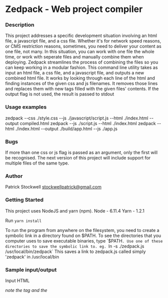 # Zedpack - Web project compiler

### Description

This project addresses a specific development situation involving an html file, a javascript file, and a css file. Whether it's for network speed reasons, or CMS restriction reasons, sometimes, you need to deliver your content as one file, not many. In this situation, you can work with one file the whole time, or work with seperate files and manually combine them when deploying. Zedpack streamlines the process of combining the files so you can keep working in a modular fashion. This command line utility takes as input an html file, a css file, and a javascript file, and outputs a new combined html file.
It works by looking through each line of the html and finding instances of the given css and js filenames. It removes those lines and replaces them with new tags filled with the given files' contents. 
If the output flag is not used, the result is passed to stdout

### Usage examples

zedpack --css ./style.css --js ./javascript/script.js --html ./index.html --output compiled.html
zedpack --js ./script.js --html ./index.html 
zedpack --html ./index.html --output ./build/app.html --js ./app.js 

### Bugs

If more than one css or js flag is passed as an argument, only the first will be recognised. The next version of this project will include support for multiple files of the same type. 


### Author

Patrick Stockwell
stockwellpatrick@gmail.com

### Getting Started

This project uses NodeJS and yarn (npm). 
Node - 6.11.4
Yarn - 1.2.1

Run `yarn install`

To run the program from anywhere on the filesystem, you need to create a symbolic link in a directory found on $PATH.
To see the directories that you computer uses to save executable binaries, type `$PATH`. Use one of these directories to save the symbolic link to.
eg. `ln -s ./zedpack.js /usr/local/bin/zedpack`
This saves a link to zedpack.js called simply 'zedpack' in /usr/local/bin

### Sample input/output

Input HTML

*note the <link> tag and the <script> tag*
```
<!DOCTYPE html>
<html lang="en">
<head>
    <meta charset="UTF-8">
    <meta name="viewport" content="width=device-width, initial-scale=1.0">
    <meta http-equiv="X-UA-Compatible" content="ie=edge">
    <title>Zedpack test document</title>
    <link rel="stylesheet" href="./style.css"></link>
</head>
<body>
    <h1 class="heading">Here is the Heading</h1> 
    <p class="paragraph">Here is the main body. Lorem ipsum dolor, sit amet consectetur adipisicing elit. Ullam sequi ratione illo facere, eligendi quidem sit animi, nam excepturi nulla voluptatibus recusandae voluptatem quas, aliquid nisi! Aspernatur iure porro voluptatibus!</p>
    <script src="./script.js"></script>
</body>
</html>
```

Output HTML

*note the change from <link> to <style>*

```
<!DOCTYPE html>
<html lang="en">
<head>
    <meta charset="UTF-8">
    <meta name="viewport" content="width=device-width, initial-scale=1.0">
    <meta http-equiv="X-UA-Compatible" content="ie=edge">
    <title>Zedpack test document</title>
<style>
.heading {
    color: red;
    text-decoration: underline;
}

.paragraph {
    color: blue;
    border: 3px solid green;
}
</style>
</head>
<body>
    <h1 class="heading">Here is the Heading</h1> 
    <p class="paragraph">Here is the main body. Lorem ipsum dolor, sit amet consectetur adipisicing elit. Ullam sequi ratione illo facere, eligendi quidem sit animi, nam excepturi nulla voluptatibus recusandae voluptatem quas, aliquid nisi! Aspernatur iure porro voluptatibus!</p>
<script>
console.log("I've been loaded. Jolly good.")
</script>
</body>
</html>
```

